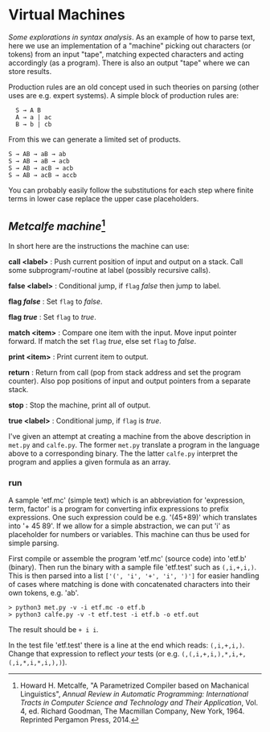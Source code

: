 # Virtual Machines

*Some explorations in syntax analysis*. As an example of
how to parse text, here we use an implementation of a
"machine" picking out characters (or tokens) from an input
"tape", matching expected characters and acting
accordingly (as a program). There is also an output "tape"
where we can store results.

Production rules are an old concept used in such theories
on parsing (other uses are e.g. expert systems). A simple
block of production rules are:

```
  S → A B
  A → a | ac
  B → b | cb
```

From this we can generate a limited set of products.

```
S → AB → aB → ab
S → AB → aB → acb
S → AB → acB → acb
S → AB → acB → accb
```
You can probably easily follow the substitutions for each
step where finite terms in lower case replace the upper
case placeholders.


## *Metcalfe machine*[^2]

In short here are the instructions the machine can use:

__call &lt;label&gt;__
: Push current position of input and output on a stack.
Call some subprogram/-routine at label (possibly recursive calls).

__false &lt;label&gt;__
: Conditional jump, if `flag` *false* then jump to label.

__flag *false*__
: Set `flag` to *false*.

__flag *true*__
: Set `flag` to *true*.

__match &lt;item&gt;__
: Compare one item with the input. Move input pointer forward.
If match the set `flag` *true*, else set `flag` to *false*.

__print &lt;item&gt;__
: Print current item to output.

__return__
: Return from call (pop from stack address and set the program counter).
Also pop positions of input and output pointers from a separate stack.

__stop__
: Stop the machine, print all of output.

__true &lt;label&gt;__
: Conditional jump, if `flag` is *true*.


I've given an attempt at creating a machine from the above description in
`met.py` and `calfe.py`. The former `met.py` translate a program in the
language above to a corresponding binary. The the latter `calfe.py` interpret
the program and applies a given formula as an array.

### run

A sample 'etf.mc' (simple text) which is an abbreviation for
'expression, term, factor' is a program for converting infix
expressions to prefix expressions. One such expression could be
e.g. '(45+89)' which translates into '+ 45 89'. If we allow for
a simple abstraction, we can put 'i' as placeholder for numbers
or variables. This machine can thus be used for simple parsing.

First compile or assemble the program 'etf.mc' (source code) into
'etf.b' (binary). Then run the binary with a sample file 'etf.test'
such as `(,i,+,i,)`. This is then parsed into a list
`['(', 'i', '+', 'i', ')']` for easier handling of cases where
matching is done with concatenated characters into their own
tokens, e.g. 'ab'.

```shell
> python3 met.py -v -i etf.mc -o etf.b
> python3 calfe.py -v -t etf.test -i etf.b -o etf.out
```

The result should be `+ i i`.

In the test file 'etf.test' there is a line at the end which reads:
`(,i,+,i,)`. Change that expression to reflect *your* tests
(or e.g. `(,(,i,+,i,),*,i,+,(,i,*,i,*,i,),)`).



[^2]:Howard H. Metcalfe, "A Parametrized Compiler based on Machanical Linguistics",
*Annual Review in Automatic Programming: International Tracts in Computer Science
and Technology and Their Application*, Vol. 4, ed. Richard Goodman, The Macmillan
Company, New York, 1964. Reprinted Pergamon Press, 2014.
